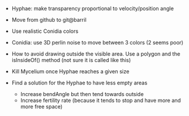 - Hyphae: make transparency proportional to velocity/position angle 
- Move from github to git@barril
- Use realistic Conidia colors
- Conidia: use 3D perlin noise to move between 3 colors (2 seems poor)
- How to avoid drawing outside the visible area. Use a polygon and the isInsideOf() method (not sure it is called like this)
- Kill Mycelium once Hyphae reaches a given size

- Find a solution for the Hyphae to have less empty areas
  - Increase bendAngle but then tend towards outside
  - Increase fertility rate (because it tends to stop and have more and more free space)
